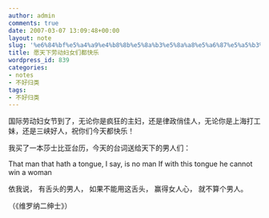 ```yaml
---
author: admin
comments: true
date: 2007-03-07 13:09:48+00:00
layout: note
slug: '%e6%84%bf%e5%a4%a9%e4%b8%8b%e5%8a%b3%e5%8a%a8%e5%a6%87%e5%a5%b3%e4%bb%ac%e9%83%bd%e5%bf%ab%e4%b9%90'
title: 愿天下劳动妇女们都快乐
wordpress_id: 839
categories:
- notes
- 不好归类
tags:
- 不好归类
---
```


国际劳动妇女节到了，无论你是疯狂的主妇，还是律政俏佳人，无论你是上海打工妹，还是三峡好人，祝你们今天都快乐！

我买了一本莎士比亚台历，今天的台词送给天下的男人们：

That man that hath 
a tongue, I say,
is no man
If with this tongue
he cannot win a 
woman

依我说，
有舌头的男人，
如果不能用这舌头，
赢得女人心，
就不算个男人。

（《维罗纳二绅士》）
